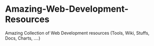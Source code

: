 # Amazing-Web-Development-Resources
Amazing Collection of Web Development resources (Tools, Wiki, Stuffs, Docs, Charts, ....)
